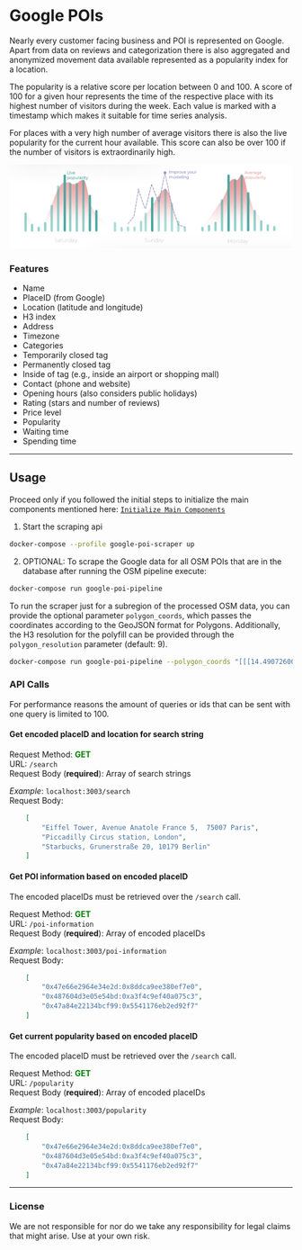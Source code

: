 # Google POIs

Nearly every customer facing business and POI is represented on Google. Apart from data on reviews and categorization 
there is also aggregated and anonymized movement data available represented as a popularity index for a location.

The popularity is a relative score per location between 0 and 100. A score of 100 for a given hour represents the time 
of the respective place with its highest number of visitors during the week. Each value is marked with a timestamp which
makes it suitable for time series analysis.

For places with a very high number of average visitors there is also the live popularity for the current hour available.
This score can also be over 100 if the number of visitors is extraordinarily high.

![Popularity Graph](../../../docs/images/google_poi_popularity_graph.png)

### Features

- Name
- PlaceID (from Google)
- Location (latitude and longitude)
- H3 index
- Address
- Timezone
- Categories
- Temporarily closed tag
- Permanently closed tag
- Inside of tag (e.g., inside an airport or shopping mall)
- Contact (phone and website)
- Opening hours (also considers public holidays)
- Rating (stars and number of reviews)
- Price level
- Popularity
- Waiting time
- Spending time

---

## Usage

Proceed only if you followed the initial steps to initialize the main components mentioned here:
[`Initialize Main Components`](https://github.com/kuwala-io/kuwala/tree/master/kuwala/)

1. Start the scraping api

```zsh
docker-compose --profile google-poi-scraper up
```

2. OPTIONAL: To scrape the Google data for all OSM POIs that are in the database after running the OSM pipeline execute:

```zsh
docker-compose run google-poi-pipeline
```

To run the scraper just for a subregion of the processed OSM data, you can provide the optional parameter 
`polygon_coords`, which passes the coordinates according to the GeoJSON format for Polygons. Additionally, the H3
resolution for the polyfill can be provided through the `polygon_resolution` parameter (default: 9).

```zsh
docker-compose run google-poi-pipeline --polygon_coords "[[[14.490726008861989,35.88842705928255],[14.490726008861989,35.90641346655704],[14.51292661409779,35.90641346655704],[14.51292661409779,35.88842705928255],[14.490726008861989,35.88842705928255]]]"
```

### API Calls

For performance reasons the amount of queries or ids that can be sent with one query is limited to 100.

#### Get encoded placeID and location for search string

Request Method: <span style="color:green">**GET**</span><br/>
URL: `/search`<br/>
Request Body (**required**): Array of search strings<br/>

*Example*: `localhost:3003/search`</br>
Request Body:

```json 
    [
        "Eiffel Tower, Avenue Anatole France 5,  75007 Paris",
        "Piccadilly Circus station, London",
        "Starbucks, Grunerstraße 20, 10179 Berlin"
    ]
```

#### Get POI information based on encoded placeID

The encoded placeIDs must be retrieved over the `/search` call.

Request Method: <span style="color:green">**GET**</span><br/>
URL: `/poi-information`<br/>
Request Body (**required**): Array of encoded placeIDs<br/>

*Example*: `localhost:3003/poi-information`<br>
Request Body:

```json 
    [
        "0x47e66e2964e34e2d:0x8ddca9ee380ef7e0",
        "0x487604d3e05e54bd:0xa3f4c9ef40a075c3",
        "0x47a84e22134bcf99:0x5541176eb2ed92f7"
    ]
```

#### Get current popularity based on encoded placeID

The encoded placeID must be retrieved over the `/search` call.

Request Method: <span style="color:green">**GET**</span><br/>
URL: `/popularity`<br/>
Request Body (**required**): Array of encoded placeIDs<br/>

*Example*: `localhost:3003/popularity`<br>
Request Body:

```json 
    [
        "0x47e66e2964e34e2d:0x8ddca9ee380ef7e0",
        "0x487604d3e05e54bd:0xa3f4c9ef40a075c3",
        "0x47a84e22134bcf99:0x5541176eb2ed92f7"
    ]
```

---
### License

We are not responsible for nor do we take any responsibility for legal claims that might arise. Use at your own risk. 
